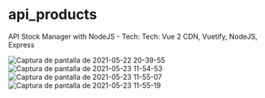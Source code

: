 # api_products
API Stock Manager with NodeJS - Tech: Tech: Vue 2 CDN, Vuetify, NodeJS, Express

![Captura de pantalla de 2021-05-22 20-39-55](https://user-images.githubusercontent.com/53159393/119243631-ecca9d00-bb3e-11eb-9b15-7cc84ae1e038.png)
![Captura de pantalla de 2021-05-23 11-54-53](https://user-images.githubusercontent.com/53159393/119265641-ca2b9900-bbbd-11eb-8807-3264aa64bcfa.png)
![Captura de pantalla de 2021-05-23 11-55-07](https://user-images.githubusercontent.com/53159393/119265643-cb5cc600-bbbd-11eb-8838-4970a82d3150.png)
![Captura de pantalla de 2021-05-23 11-55-19](https://user-images.githubusercontent.com/53159393/119265645-cc8df300-bbbd-11eb-8d75-b994d1866235.png)

